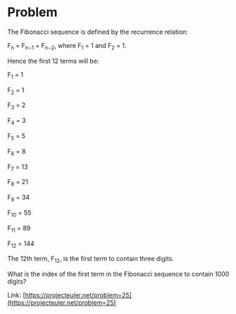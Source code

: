 # Problem
The Fibonacci sequence is defined by the recurrence relation:

F<sub>n</sub> = F<sub>n−1</sub> + F<sub>n−2</sub>, where F<sub>1</sub> = 1 and F<sub>2</sub> = 1.

Hence the first 12 terms will be:

F<sub>1</sub> = 1

F<sub>2</sub> = 1

F<sub>3</sub> = 2

F<sub>4</sub> = 3

F<sub>5</sub> = 5

F<sub>6</sub> = 8

F<sub>7</sub> = 13

F<sub>8</sub> = 21

F<sub>9</sub> = 34

F<sub>10</sub> = 55

F<sub>11</sub> = 89

F<sub>12</sub> = 144

The 12th term, F<sub>12</sub>, is the first term to contain three digits.

What is the index of the first term in the Fibonacci sequence to contain 1000 digits?

Link: [https://projecteuler.net/problem=25](https://projecteuler.net/problem=25)